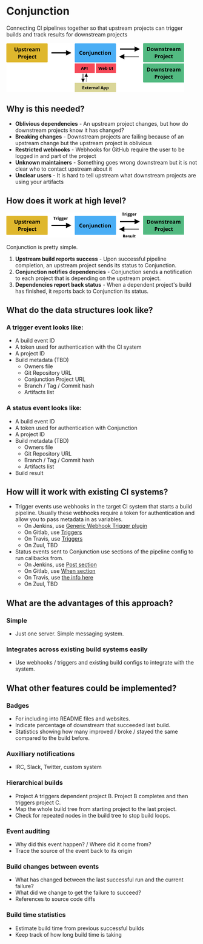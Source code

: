 # Conjunction

Connecting CI pipelines together so that upstream projects can trigger builds and track results for downstream projects

<img src="./doc/images/more-detailed-diagram.png">

## Why is this needed?

- **Oblivious dependencies** - An upstream project changes, but how do downstream projects know it has changed?
- **Breaking changes** - Downstream projects are failing because of an upstream change but the upstream project is oblivious
- **Restricted webhooks** - Webhooks for GitHub require the user to be logged in and part of the project
- **Unknown maintainers** - Something goes wrong downstream but it is not clear who to contact upstream about it
- **Unclear users** - It is hard to tell upstream what downstream projects are using your artifacts

## How does it work at high level?

<img src="./doc/images/simple-diagram.png">

Conjunction is pretty simple.

1. **Upstream build reports success** - Upon successful pipeline completion, an upstream project sends its status to Conjunction.
2. **Conjunction notifies dependencies** - Conjunction sends a notification to each project that is depending on the upstream project.
3. **Dependencies report back status** - When a dependent project's build has finished, it reports back to Conjunction its status.

## What do the data structures look like?

### A trigger event looks like:

- A build event ID
- A token used for authentication with the CI system
- A project ID
- Build metadata (TBD)
  - Owners file
  - Git Repository URL
  - Conjunction Project URL
  - Branch / Tag / Commit hash
  - Artifacts list

### A status event looks like:

- A build event ID
- A token used for authentication with Conjunction
- A project ID
- Build metadata (TBD)
  - Owners file
  - Git Repository URL
  - Branch / Tag / Commit hash
  - Artifacts list
- Build result

## How will it work with existing CI systems?

- Trigger events use webhooks in the target CI system that starts a build pipeline. Usually these webhooks require a token for authentication and allow you to pass metadata in as variables.
  - On Jenkins, use [Generic Webhook Trigger plugin](https://wiki.jenkins.io/display/JENKINS/Generic+Webhook+Trigger+Plugin)
  - On Gitlab, use [Triggers](https://docs.gitlab.com/ee/ci/triggers/#adding-a-new-trigger)
  - On Travis, use [Triggers](https://docs.travis-ci.com/user/triggering-builds/)
  - On Zuul, TBD
- Status events sent to Conjunction use sections of the pipeline config to run callbacks from.
  - On Jenkins, use [Post section](https://github.com/jenkinsci/pipeline-model-definition-plugin/wiki/Running-multiple-steps#cleaning-up-after-yourself)
  - On Gitlab, use [When section](https://docs.gitlab.com/ee/ci/yaml/#when)
  - On Travis, use [the info here](https://docs.travis-ci.com/user/customizing-the-build)
  - On Zuul, TBD

## What are the advantages of this approach?

### Simple
- Just one server. Simple messaging system.

### Integrates across existing build systems easily
- Use webhooks / triggers and existing build configs to integrate with the system.

## What other features could be implemented?

### Badges
- For including into README files and websites.
- Indicate percentage of downstream that succeeded last build.
- Statistics showing how many improved / broke / stayed the same compared to the build before.

### Auxilliary notifications
- IRC, Slack, Twitter, custom system

### Hierarchical builds
- Project A triggers dependent project B. Project B completes and then triggers project C.
- Map the whole build tree from starting project to the last project.
- Check for repeated nodes in the build tree to stop build loops.

### Event auditing
- Why did this event happen? / Where did it come from?
- Trace the source of the event back to its origin

### Build changes between events
- What has changed between the last successful run and the current failure?
- What did we change to get the failure to succeed?
- References to source code diffs

### Build time statistics
- Estimate build time from previous successful builds
- Keep track of how long build time is taking
